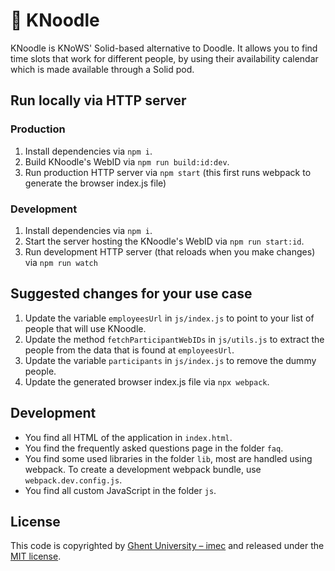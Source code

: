 # 🍜 KNoodle

KNoodle is KNoWS' Solid-based alternative to Doodle.
It allows you to find time slots that work for different people,
by using their availability calendar which is made available through a Solid pod.

## Run locally via HTTP server

### Production
1. Install dependencies via `npm i`.
2. Build KNoodle's WebID via `npm run build:id:dev`.
3. Run production HTTP server via `npm start` (this first runs webpack to generate the browser index.js file)

### Development
1. Install dependencies via `npm i`.
2. Start the server hosting the KNoodle's WebID via `npm run start:id`.
3. Run development HTTP server (that reloads when you make changes) via `npm run watch`

## Suggested changes for your use case

1. Update the variable `employeesUrl` in `js/index.js` to point to your list of people that will use KNoodle.
2. Update the method `fetchParticipantWebIDs` in `js/utils.js` to extract the people from the data that is found at `employeesUrl`.
3. Update the variable `participants` in `js/index.js` to remove the dummy people.
4. Update the generated browser index.js file via `npx webpack`.

## Development

- You find all HTML of the application in `index.html`.
- You find the frequently asked questions page in the folder `faq`.
- You find some used libraries in the folder `lib`, most are handled using webpack. To create a development webpack bundle, use `webpack.dev.config.js`.
- You find all custom JavaScript in the folder `js`.

## License

This code is copyrighted by [Ghent University – imec](http://idlab.ugent.be/) and released under the [MIT license](http://opensource.org/licenses/MIT).
